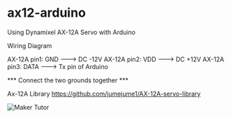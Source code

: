 # ax12-arduino
Using Dynamixel AX-12A Servo with Arduino

Wiring Diagram

AX-12A  pin1: GND  --->  DC -12V
AX-12A  pin2: VDD  --->   DC +12V
AX-12A pin3: DATA --->  Tx pin of Arduino

*** Connect  the two grounds together ***

Ax-12A Library
https://github.com/jumejume1/AX-12A-servo-library

![Maker Tutor](https://1.bp.blogspot.com/-mbSZmAqlzDk/WmytjGZw4RI/AAAAAAAA_-w/AOcwQFt5qCke6PfXZtLNuB9XNR2vHnhPwCLcBGAs/s400/ax12pinout.png)
